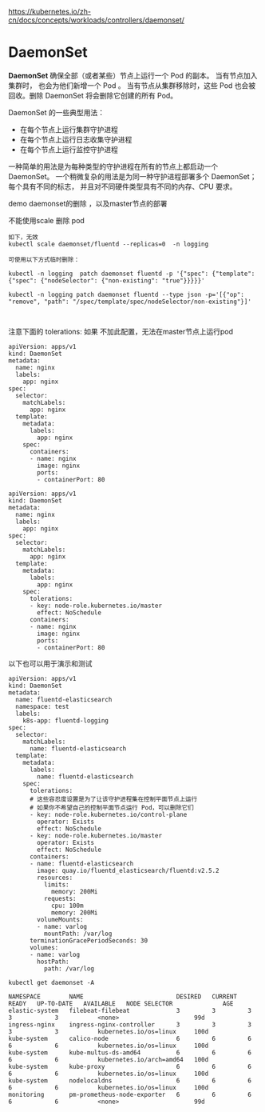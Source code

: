 https://kubernetes.io/zh-cn/docs/concepts/workloads/controllers/daemonset/

# DaemonSet

**DaemonSet** 确保全部（或者某些）节点上运行一个 Pod 的副本。 当有节点加入集群时， 也会为他们新增一个 Pod 。 当有节点从集群移除时，这些 Pod 也会被回收。删除 DaemonSet 将会删除它创建的所有 Pod。

DaemonSet 的一些典型用法：

- 在每个节点上运行集群守护进程
- 在每个节点上运行日志收集守护进程
- 在每个节点上运行监控守护进程

一种简单的用法是为每种类型的守护进程在所有的节点上都启动一个 DaemonSet。 一个稍微复杂的用法是为同一种守护进程部署多个 DaemonSet；每个具有不同的标志， 并且对不同硬件类型具有不同的内存、CPU 要求。





demo daemonset的删除 ，以及master节点的部署



不能使用scale 删除 pod

```
如下，无效
kubectl scale daemonset/fluentd --replicas=0  -n logging

可使用以下方式临时删除：

kubectl -n logging  patch daemonset fluentd -p '{"spec": {"template": {"spec": {"nodeSelector": {"non-existing": "true"}}}}}'

kubectl -n logging patch daemonset fluentd --type json -p='[{"op": "remove", "path": "/spec/template/spec/nodeSelector/non-existing"}]'



```

注意下面的 tolerations: 如果 不加此配置，无法在master节点上运行pod



```
apiVersion: apps/v1
kind: DaemonSet
metadata:
  name: nginx
  labels:
    app: nginx
spec:
  selector:
    matchLabels:
      app: nginx
  template:
    metadata:
      labels:
        app: nginx
    spec:
      containers:
      - name: nginx
        image: nginx
        ports:
        - containerPort: 80
```



```
apiVersion: apps/v1
kind: DaemonSet
metadata:
  name: nginx
  labels:
    app: nginx
spec:
  selector:
    matchLabels:
      app: nginx
  template:
    metadata:
      labels:
        app: nginx
    spec:
      tolerations:
      - key: node-role.kubernetes.io/master
        effect: NoSchedule
      containers:
      - name: nginx
        image: nginx
        ports:
        - containerPort: 80

```





以下也可以用于演示和测试

```
apiVersion: apps/v1
kind: DaemonSet
metadata:
  name: fluentd-elasticsearch
  namespace: test
  labels:
    k8s-app: fluentd-logging
spec:
  selector:
    matchLabels:
      name: fluentd-elasticsearch
  template:
    metadata:
      labels:
        name: fluentd-elasticsearch
    spec:
      tolerations:
      # 这些容忍度设置是为了让该守护进程集在控制平面节点上运行
      # 如果你不希望自己的控制平面节点运行 Pod，可以删除它们
      - key: node-role.kubernetes.io/control-plane
        operator: Exists
        effect: NoSchedule
      - key: node-role.kubernetes.io/master
        operator: Exists
        effect: NoSchedule
      containers:
      - name: fluentd-elasticsearch
        image: quay.io/fluentd_elasticsearch/fluentd:v2.5.2
        resources:
          limits:
            memory: 200Mi
          requests:
            cpu: 100m
            memory: 200Mi
        volumeMounts:
        - name: varlog
          mountPath: /var/log
      terminationGracePeriodSeconds: 30
      volumes:
      - name: varlog
        hostPath:
          path: /var/log
```





```
kubectl get daemonset -A

NAMESPACE        NAME                          DESIRED   CURRENT   READY   UP-TO-DATE   AVAILABLE   NODE SELECTOR              AGE
elastic-system   filebeat-filebeat             3         3         3       3            3           <none>                     99d
ingress-nginx    ingress-nginx-controller      3         3         3       3            3           kubernetes.io/os=linux     100d
kube-system      calico-node                   6         6         6       6            6           kubernetes.io/os=linux     100d
kube-system      kube-multus-ds-amd64          6         6         6       6            6           kubernetes.io/arch=amd64   100d
kube-system      kube-proxy                    6         6         6       6            6           kubernetes.io/os=linux     100d
kube-system      nodelocaldns                  6         6         6       6            6           kubernetes.io/os=linux     100d
monitoring       pm-prometheus-node-exporter   6         6         6       6            6           <none>                     99d



```

